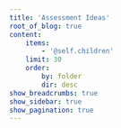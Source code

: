 ```yaml
---
title: 'Assessment Ideas'
root_of_blog: true
content:
    items:
        - '@self.children'
    limit: 30
    order:
        by: folder
        dir: desc
show_breadcrumbs: true
show_sidebar: true
show_pagination: true
---
```


